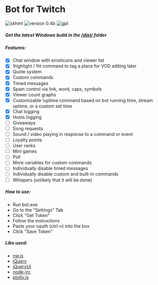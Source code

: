 # Bot for Twitch

![skhmt](https://img.shields.io/badge/made_by-skhmt-blue.svg?style=flat-square)
![version 0.4b](https://img.shields.io/badge/version-0.4b-blue.svg?style=flat-square) ![gpl](https://img.shields.io/badge/license-GPLv3-red.svg?style=flat-square)

##### Get the latest Windows build in the [/dist/](https://github.com/Skhmt/twitch-bot/tree/master/dist) folder

##### Features:
- [x] Chat window with emoticons and viewer list
- [x] !highlight / !ht command to tag a place for VOD editing later
- [x] Quote system
- [x] Custom commands
- [x] Timed messages
- [x] Spam control via link, word, caps, symbols
- [x] Viewer count graphs
- [x] Customizable !uptime command based on bot running time, stream uptime, or a custom set time 
- [x] Chat logging
- [x] Hosts logging
- [ ] Giveaways
- [ ] Song requests
- [ ] Sound / video playing in response to a command or event
- [ ] Loyalty points
- [ ] User ranks
- [ ] Mini games
- [ ] Poll
- [ ] More variables for custom commands
- [ ] Individually disable timed messages
- [ ] Individually disable custom and built-in commands
- [ ] Whispers (unlikely that it will be done)

##### How to use:
* Run bot.exe
* Go to the "Settings" Tab
* Click "Get Token"
* Follow the instructions
* Paste your oauth (ctrl-v) into the box
* Click "Save Token"

##### Libs used:
* [nw.js](https://github.com/nwjs/nw.js/)
* [jQuery](https://jquery.com/)
* [jQueryUI](https://jqueryui.com/)
* [node-irc](https://github.com/martynsmith/node-irc/)
* [plotly.js](https://github.com/plotly/plotly.js/)
